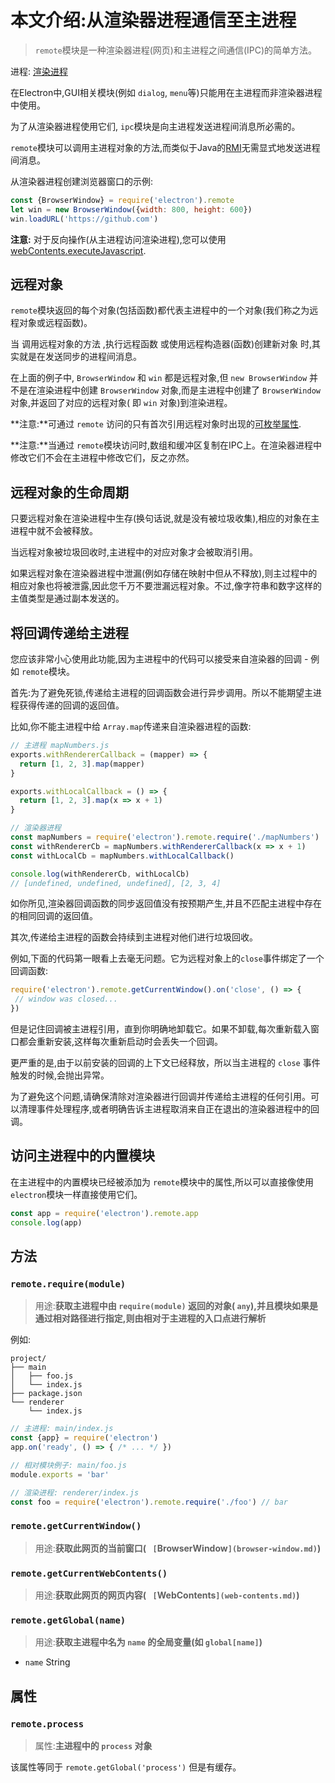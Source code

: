 # 本文介绍:从渲染器进程通信至主进程

> `remote`模块是一种渲染器进程(网页)和主进程之间通信(IPC)的简单方法。

进程: [渲染进程](../glossary.md#渲染进程)              

在Electron中,GUI相关模块(例如 `dialog`, `menu`等)只能用在主进程而非渲染器进程中使用。

为了从渲染器进程使用它们, `ipc`模块是向主进程发送进程间消息所必需的。

 `remote`模块可以调用主进程对象的方法,而类似于Java的[RMI][rmi]无需显式地发送进程间消息。

从渲染器进程创建浏览器窗口的示例:

```JavaScript
const {BrowserWindow} = require('electron').remote
let win = new BrowserWindow({width: 800, height: 600})
win.loadURL('https://github.com')
```

 **注意:** 对于反向操作(从主进程访问渲染进程),您可以使用[webContents.executeJavascript](web-contents.md#contentsexecutejavascriptcode-usergesture-callback).

## 远程对象

 `remote`模块返回的每个对象(包括函数)都代表主进程中的一个对象(我们称之为远程对象或远程函数)。
 
当 调用远程对象的方法 ,执行远程函数 或使用远程构造器(函数)创建新对象 时,其实就是在发送同步的进程间消息。

在上面的例子中, `BrowserWindow` 和 `win` 都是远程对象,但 `new BrowserWindow` 并不是在渲染进程中创建 `BrowserWindow` 对象,而是主进程中创建了 `BrowserWindow` 对象,并返回了对应的远程对象( 即 `win` 对象)到渲染进程。

**注意:**可通过 `remote` 访问的只有首次引用远程对象时出现的[可枚举属性][enumerable-properties].       

**注意:**当通过 `remote`模块访问时,数组和缓冲区复制在IPC上。在渲染器进程中修改它们不会在主进程中修改它们，反之亦然。

## 远程对象的生命周期

只要远程对象在渲染进程中生存(换句话说,就是没有被垃圾收集),相应的对象在主进程中就不会被释放。

当远程对象被垃圾回收时,主进程中的对应对象才会被取消引用。

如果远程对象在渲染器进程中泄漏(例如存储在映射中但从不释放),则主过程中的相应对象也将被泄露,因此您千万不要泄漏远程对象。不过,像字符串和数字这样的主值类型是通过副本发送的。

## 将回调传递给主进程

您应该非常小心使用此功能,因为主进程中的代码可以接受来自渲染器的回调 - 例如 `remote`模块。

首先:为了避免死锁,传递给主进程的回调函数会进行异步调用。所以不能期望主进程获得传递的回调的返回值。

比如,你不能主进程中给 `Array.map`传递来自渲染器进程的函数:

```JavaScript
// 主进程 mapNumbers.js
exports.withRendererCallback = (mapper) => {
  return [1, 2, 3].map(mapper)
}

exports.withLocalCallback = () => {
  return [1, 2, 3].map(x => x + 1)
}
```


```JavaScript
// 渲染器进程
const mapNumbers = require('electron').remote.require('./mapNumbers')
const withRendererCb = mapNumbers.withRendererCallback(x => x + 1)
const withLocalCb = mapNumbers.withLocalCallback()

console.log(withRendererCb, withLocalCb)
// [undefined, undefined, undefined], [2, 3, 4]
```

如你所见,渲染器回调函数的同步返回值没有按预期产生,并且不匹配主进程中存在的相同回调的返回值。

其次,传递给主进程的函数会持续到主进程对他们进行垃圾回收。

例如,下面的代码第一眼看上去毫无问题。它为远程对象上的`close`事件绑定了一个回调函数:

 ```JavaScript
require('electron').remote.getCurrentWindow().on('close', () => {
  // window was closed...
})
```

但是记住回调被主进程引用，直到你明确地卸载它。如果不卸载,每次重新载入窗口都会重新安装,这样每次重新启动时会丢失一个回调。

更严重的是,由于以前安装的回调的上下文已经释放，所以当主进程的 `close` 事件触发的时候,会抛出异常。

为了避免这个问题,请确保清除对渲染器进行回调并传递给主进程的任何引用。可以清理事件处理程序,或者明确告诉主进程取消来自正在退出的渲染器进程中的回调。

## 访问主进程中的内置模块

在主进程中的内置模块已经被添加为 `remote`模块中的属性,所以可以直接像使用 `electron`模块一样直接使用它们。
```JavaScript
const app = require('electron').remote.app
console.log(app)
```

## 方法

### `remote.require(module)`
> 用途:**获取主进程中由 `require(module)` 返回的对象( `any`),并且模块如果是通过相对路径进行指定,则由相对于主进程的入口点进行解析**

例如:

```
project/
├── main
│   ├── foo.js
│   └── index.js
├── package.json
└── renderer
    └── index.js
```

```JavaScript
// 主进程: main/index.js
const {app} = require('electron')
app.on('ready', () => { /* ... */ })
```

```JavaScript
// 相对模块例子: main/foo.js
module.exports = 'bar'
```

```JavaScript
// 渲染进程: renderer/index.js
const foo = require('electron').remote.require('./foo') // bar
```


### `remote.getCurrentWindow()`
> 用途:**获取此网页的当前窗口( ` [`BrowserWindow`](browser-window.md)`)**

### `remote.getCurrentWebContents()`
> 用途:**获取此网页的网页内容( ` [`WebContents`](web-contents.md)`)**

### `remote.getGlobal(name)`
> 用途:**获取主进程中名为 `name` 的全局变量(如 `global[name]`)**

* `name` String

## 属性

### `remote.process`
> 属性:**主进程中的 `process` 对象**

该属性等同于 `remote.getGlobal('process')` 但是有缓存。

[rmi]: http://en.wikipedia.org/wiki/Java_remote_method_invocation
[enumerable-properties]: https://developer.mozilla.org/en-US/docs/Web/JavaScript/Enumerability_and_ownership_of_properties